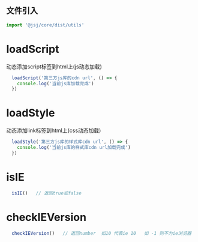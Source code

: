 ## 文件引入

````js static
import '@jsj/core/dist/utils'
````

# loadScript  
动态添加script标签到html上(js动态加载)
```js static
  loadScript('第三方js库的cdn url', () => {
    console.log('当前js库加载完成')
  })
```
# loadStyle
动态添加link标签到html上(css动态加载)
```js static
  loadStyle('第三方js库的样式库cdn url', () => {
    console.log('当前js库的样式库cdn url加载完成')
  })
```
# isIE
```js static
  isIE()   // 返回true或false
```
# checkIEVersion
```js static
  checkIEVersion()   // 返回number  如10 代表ie 10   如 -1 则不为ie浏览器
```